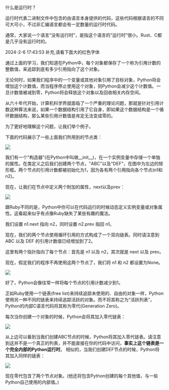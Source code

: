 什么是运行时？

运行时代表二进制文件中包含的由语言本身提供的代码，这些代码根据语言的不同可大可小，不过非汇编语言都会有一定数量的运行时代码。

通常，大家说一个语言“没有运行时”，是指这个语言的“运行时”很小。Rust、C都是几乎没有运行时的。

2024-2-6 17:43:53 补充,请看下面大的红色字体

通过上面的学习，我们知道在Python中，每个对象都保存了一个称为引用计数的整数值，来追踪到底有多少引用指向了这个对象。

无论何时，如果我们程序中的一个变量或其他对象引用了目标对象，Python将会增加这个计数值，而当程序停止使用这个对象，则Python会减少这个计数值。一旦计数值被减到零，Python将会释放这个对象以及回收相关内存空间。

从六十年代开始，计算机科学界就面临了一个严重的理论问题，那就是针对引用计数这种算法来说，如果一个数据结构引用了它自身，即如果这个数据结构是一个循环数据结构，那么某些引用计数值是肯定无法变成零的。

为了更好地理解这个问题，让我们举个例子。

下面的代码展示了一些上面我们所用到的节点类：

![](https://gitee.com/hxc8/images4/raw/master/img/202407172322082.jpg)

我们有一个"构造器"(在Python中叫做__init__)，在一个实例变量中存储一个单独的属性。在类定义之后我们创建两个节点，"ABC"以及"DEF"，在图中为左边的矩形框。两个节点的引用计数都被初始化为1，因为各有两个引用指向各个节点(n1和n2)。

现在，让我们在节点中定义两个附加的属性，next以及prev：

![](https://gitee.com/hxc8/images4/raw/master/img/202407172322388.jpg)

跟Ruby不同的是，Python中你可以在代码运行的时候动态定义实例变量或对象属性。这看起来似乎有点像Ruby缺失了某些有趣的魔法。

我们设置 n1.next 指向 n2，同时设置 n2.prev 指回 n1。

现在，我们的两个节点使用循环引用的方式构成了一个双向链表。同时请注意到 ABC 以及 DEF 的引用计数值已经增加到了2。

这里有两个指针指向了每个节点：首先是 n1 以及 n2，其次就是 next 以及 prev。

现在，假定我们的程序不再使用这两个节点了，我们将 n1 和 n2 都设置为None。

![](https://gitee.com/hxc8/images4/raw/master/img/202407172322613.jpg)

好了，Python会像往常一样将每个节点的引用计数减少到1。

正如Ruby使用一个链表(free list)来持续追踪未使用的、自由的对象一样，Python使用另一种不同的链表来持续追踪活跃的对象。而不将其称之为“活跃列表”，Python的内部C语言代码将其称为零代(Generation Zero)。

每次当你创建一个对象的时候，Python会将其加入零代链表：

![](https://gitee.com/hxc8/images4/raw/master/img/202407172322513.jpg)

从上边可以看到当我们创建ABC节点的时候，Python将其加入零代链表。请注意到这并不是一个真正的列表，并不能直接在你的代码中访问，**事实上这个链表是一个完全内部的Python运行时**。 相似的，当我们创建DEF节点的时候，Python将其加入同样的链表：

![](https://gitee.com/hxc8/images4/raw/master/img/202407172322664.jpg)

现在零代包含了两个节点对象。(他还将包含Python创建的每个其他值，与一些Python自己使用的内部值。)